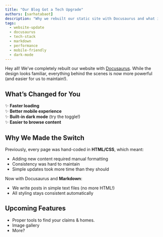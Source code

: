 ```yaml
---
title: "Our Blog Got a Tech Upgrade"
authors: [sarhatabaot]
description: "Why we rebuilt our static site with Docusaurus and what it means for you."
tags:
  - website-update
  - docusaurus
  - tech-stack
  - markdown
  - performance
  - mobile-friendly
  - dark-mode
---
```


Hey all! We’ve completely rebuilt our website with [Docusaurus](https://docusaurus.io). While the design looks familiar, everything behind the scenes is now more powerful (and easier for us to maintain!).

## What’s Changed for You

✨ **Faster loading**  
✨ **Better mobile experience**  
✨ **Built-in dark mode** (try the toggle!)  
✨ **Easier to browse content**

## Why We Made the Switch

Previously, every page was hand-coded in **HTML/CSS**, which meant:
- Adding new content required manual formatting
- Consistency was hard to maintain
- Simple updates took more time than they should

Now with Docusaurus and **Markdown**:
- We write posts in simple text files (no more HTML!)
- All styling stays consistent automatically

## Upcoming Features

- Proper tools to find your claims & homes.
- Image gallery
- More?
